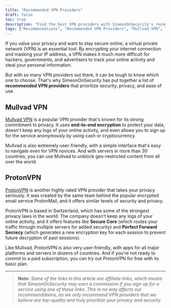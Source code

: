 ```yaml
---
title: "Recommended VPN Providers"
draft: false
toc: true
description: "Find the best VPN providers with SimeonOnSecurity's recommended list. Stay secure and protect your privacy online with top-rated providers like Mullvad VPN and ProtonVPN."
tags: ["Recommendations", "Recommended VPN Providers", "Mullvad VPN", "ProtonVPN", "Virtual Private Network", "Privacy", "Online Security"]
---
```


If you value your privacy and want to stay secure online, a virtual private network (VPN) is an essential tool. By encrypting your internet connection and masking your IP address, a VPN makes it much more difficult for hackers, governments, and advertisers to track your online activity and steal your personal information. 

But with so many VPN providers out there, it can be tough to know which one to choose. That's why SimeonOnSecurity has put together a list of **recommended VPN providers** that prioritize security, privacy, and ease of use. 

## Mullvad VPN

[Mullvad VPN](https://mullvad.net/en/) is a popular VPN provider that's known for its strong commitment to privacy. It uses **end-to-end encryption** to protect your data, doesn't keep any logs of your online activity, and even allows you to sign up for the service anonymously by using cash or cryptocurrency. 

Mullvad is also extremely user-friendly, with a simple interface that's easy to navigate even for VPN novices. And with servers in more than 30 countries, you can use Mullvad to unblock geo-restricted content from all over the world. 

## ProtonVPN

[ProtonVPN](https://protonvpn.com/) is another highly rated VPN provider that takes your privacy seriously. It was created by the same team behind the popular encrypted email service ProtonMail, and it offers similar levels of security and privacy. 

ProtonVPN is based in Switzerland, which has some of the strongest privacy laws in the world. The company doesn't keep any logs of your online activity, and it offers features like **Secure Core** (which routes your traffic through multiple servers for added security) and **Perfect Forward Secrecy** (which generates a new encryption key for each session to prevent future decryption of past sessions). 

Like Mullvad, ProtonVPN is also very user-friendly, with apps for all major platforms and servers in dozens of countries. And if you're not ready to commit to a paid subscription, you can try out ProtonVPN for free with its basic plan. 

---

> **Note:** *Some of the links in this article are affiliate links, which means that SimeonOnSecurity may earn a commission if you sign up for a service using one of these links. This in no way affects our recommendations, as we only recommend VPN providers that we believe are top-quality and truly prioritize your privacy and security.* 
